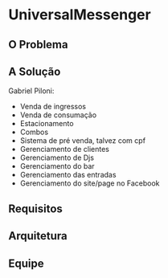 # UniversalMessenger


## O Problema

## A Solução

Gabriel Piloni:


- Venda de ingressos
- Venda de consumação
- Estacionamento
- Combos
- Sistema de pré venda, talvez com cpf
- Gerenciamento de clientes
- Gerenciamento de Djs
- Gerenciamento do bar
- Gerenciamento das entradas
- Gerenciamento do site/page no Facebook

## Requisitos

## Arquitetura

## Equipe